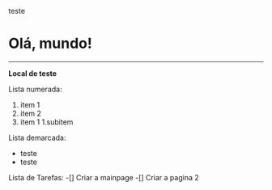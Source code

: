  teste
 # Olá, mundo!
---
**Local  de teste**

Lista numerada:
1. item 1
1. item 2
1. item 1
   1.subitem

Lista demarcada:
 * teste
 * teste 

Lista de Tarefas:
-[] Criar a mainpage
-[] Criar a pagina 2